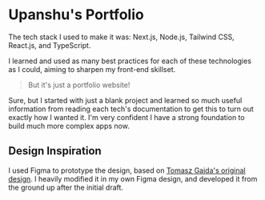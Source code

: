 # Upanshu's Portfolio

The tech stack I used to make it was: Next.js, Node.js, Tailwind CSS, React.js, and TypeScript.

I learned and used as many best practices for each of these technologies as I could, aiming to sharpen my front-end skillset.

> But it's just a portfolio website!

Sure, but I started with just a blank project and learned so much useful information from reading each tech's documentation to get this to turn out exactly how I wanted it. I'm very confident I have a strong foundation to build much more complex apps now.

## Design Inspiration

I used Figma to prototype the design, based on [Tomasz Gajda's original design](https://www.figma.com/community/file/897605510384968096). I heavily modified it in my own Figma design, and developed it from the ground up after the initial draft.